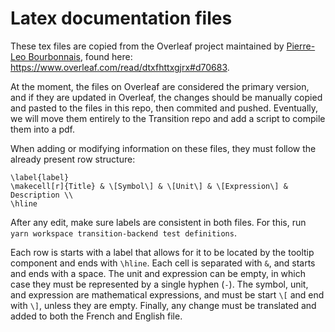 # Latex documentation files
These tex files are copied from the Overleaf project maintained by [Pierre-Leo Bourbonnais](https://github.com/kaligrafy), found here: https://www.overleaf.com/read/dtxfhttxgjrx#d70683.

At the moment, the files on Overleaf are considered the primary version, and if they are updated in Overleaf, the changes should be manually copied and pasted to the files in this repo, then commited and pushed. Eventually, we will move them entirely to the Transition repo and add a script to compile them into a pdf.

When adding or modifying information on these files, they must follow the already present row structure:
```
\label{label}
\makecell[r]{Title} & \[Symbol\] & \[Unit\] & \[Expression\] & Description \\
\hline
```
After any edit, make sure labels are consistent in both files. For this, run `yarn workspace transition-backend test definitions`.

Each row is starts with a label that allows for it to be located by the tooltip component and ends with `\hline`. Each cell is separated with `&`, and starts and ends with a space. The unit and expression can be empty, in which case they must be represented by a single hyphen (`-`). The symbol, unit, and expression are mathematical expressions, and must be start `\[` and end with `\]`, unless they are empty. Finally, any change must be translated and added to both the French and English file.